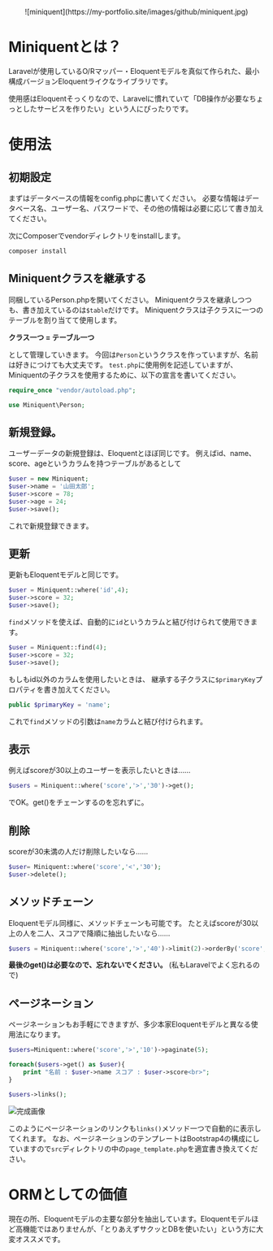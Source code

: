 <p align="center">
    ![miniquent](https://my-portfolio.site/images/github/miniquent.jpg)
</p>

# Miniquentとは？
Laravelが使用しているO/Rマッパー・Eloquentモデルを真似て作られた、最小構成バージョンEloquentライクなライブラリです。

使用感はEloquentそっくりなので、Laravelに慣れていて「DB操作が必要なちょっとしたサービスを作りたい」という人にぴったりです。

# 使用法
## 初期設定
まずはデータベースの情報をconfig.phpに書いてください。
必要な情報はデータベース名、ユーザー名、パスワードで、その他の情報は必要に応じて書き加えてください。

次にComposerでvendorディレクトリをinstallします。
```bash
composer install
```

## Miniquentクラスを継承する
同梱しているPerson.phpを開いてください。
Miniquentクラスを継承しつつも、書き加えているのは`$table`だけです。
Miniquentクラスは子クラスに一つのテーブルを割り当てて使用します。

**クラス一つ = テーブル一つ**

として管理していきます。
今回は`Person`というクラスを作っていますが、名前は好きにつけても大丈夫です。
`test.php`に使用例を記述していますが、Miniquentの子クラスを使用するために、以下の宣言を書いてください。

```PHP
require_once "vendor/autoload.php";

use Miniquent\Person;
```

## 新規登録。

ユーザーデータの新規登録は、Eloquentとほぼ同じです。
例えばid、name、score、ageというカラムを持つテーブルがあるとして

```php
$user = new Miniquent;
$user->name = '山田太郎';
$user->score = 78;
$user->age = 24;
$user->save(); 
```

これで新規登録できます。

## 更新

更新もEloquentモデルと同じです。

```php
$user = Miniquent::where('id',4);
$user->score = 32;
$user->save();
```

`find`メソッドを使えば、自動的に`id`というカラムと結び付けられて使用できます。
```PHP
$user = Miniquent::find(4);
$user->score = 32;
$user->save();
```
もしもid以外のカラムを使用したいときは、
継承する子クラスに`$primaryKey`プロパティを書き加えてください。


```PHP
public $primaryKey = 'name';
```
これで`find`メソッドの引数は`name`カラムと結び付けられます。


## 表示
例えばscoreが30以上のユーザーを表示したいときは……

```php
$users = Miniquent::where('score','>','30')->get();
```

でOK。get()をチェーンするのを忘れずに。


## 削除
scoreが30未満の人だけ削除したいなら……


```php
$user= Miniquent::where('score','<','30');
$user->delete();
```


## メソッドチェーン
Eloquentモデル同様に、メソッドチェーンも可能です。
たとえばscoreが30以上の人を二人、スコアで降順に抽出したいなら……

```php
$users = Miniquent::where('score','>','40')->limit(2)->orderBy('score','desc')->get();
```

**最後のget()は必要なので、忘れないでください。**
(私もLaravelでよく忘れるので)


## ページネーション
ページネーションもお手軽にできますが、多少本家Eloquentモデルと異なる使用法になります。

```PHP
$users=Miniquent::where('score','>','10')->paginate(5);

foreach($users->get() as $user){
    print "名前 : $user->name スコア : $user->score<br>";
}

$users->links();
```
![完成画像](https://my-portfolio.site/images/github/miniquent_pager.png)

このようにページネーションのリンクも`links()`メソッド一つで自動的に表示してくれます。
なお、ページネーションのテンプレートはBootstrap4の構成にしていますので`src`ディレクトリの中の`page_template.php`を適宜書き換えてください。




# ORMとしての価値
現在の所、Eloquentモデルの主要な部分を抽出しています。Eloquentモデルほど高機能ではありませんが、「とりあえずサクッとDBを使いたい」という方に大変オススメです。


